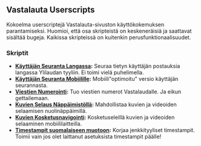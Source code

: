 ## Vastalauta Userscripts
Kokoelma userscriptejä Vastalauta-sivuston käyttökokemuksen parantamiseksi. Huomioi, että osa skripteistä on keskeneräisiä ja saattavat sisältää bugeja. Kaikissa skripteissä on kuitenkin perusfunktionaalisuudet.

### Skriptit
- **[Käyttäjän Seuranta Langassa](https://github.com/Vastanonyymi/vastalauta-userscript/raw/main/Vastalauta%20Track%20User%20Posts%20in%20Thread.user.js):** Seuraa tietyn käyttäjän postauksia langassa Ylilaudan tyyliin. Ei toimi vielä puhelimella.
- **[Käyttäjän Seuranta Mobiilille](https://github.com/Vastanonyymi/vastalauta-userscript/raw/main/Vastalauta%20Track%20User%20Posts%20Mobile.user.js):** Mobiili"optimoitu" versio käyttäjän seurannasta.
- **[Viestien Numerointi](https://github.com/Vastanonyymi/vastalauta-userscript/raw/main/Vastalauta%20Post%20IDs.user.js):** Tuo viestien numerot Vastalaudalle. Ja eikun gettailemaan.
- **[Kuvien Selaus Näppäimistöllä](https://github.com/Vastanonyymi/vastalauta-userscript/raw/main/Vastalauta%20File%20Navigation.user.js):** Mahdollistaa kuvien ja videoiden selaamisen nuolinäppäimillä.
- **[Kuvien Kosketusnavigointi](https://github.com/Vastanonyymi/vastalauta-userscript/raw/main/Vastalauta%20File%20Navigation%20for%20Mobile.user.js):** Kosketuseleillä kuvien ja videoiden selaaminen mobiililaitteilla.
- **[Timestampit suomalaiseen muotoon](https://github.com/Vastanonyymi/vastalauta-userscript/raw/main/Vastalauta%20Finnish%20timestamps.user.js):** Korjaa jenkkityyliset timestampit. Toimii vain jos olet laittanut asetuksista timestampit päälle!
